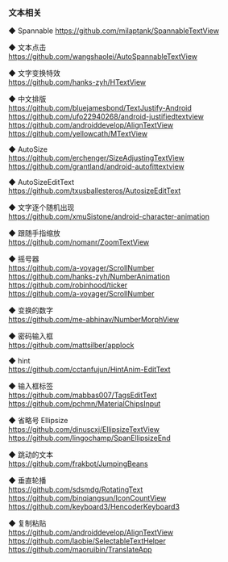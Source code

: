 ### 文本相关

◆ Spannable
https://github.com/milaptank/SpannableTextView  

◆ 文本点击  
https://github.com/wangshaolei/AutoSpannableTextView  

◆ 文字变换特效  
https://github.com/hanks-zyh/HTextView  

◆ 中文排版  
https://github.com/bluejamesbond/TextJustify-Android  
https://github.com/ufo22940268/android-justifiedtextview  
https://github.com/androiddevelop/AlignTextView  
https://github.com/yellowcath/MTextView  


◆ AutoSize  
https://github.com/erchenger/SizeAdjustingTextView  
https://github.com/grantland/android-autofittextview  

◆ AutoSizeEditText  
https://github.com/txusballesteros/AutosizeEditText  


◆ 文字逐个随机出现  
https://github.com/xmuSistone/android-character-animation  


◆ 跟随手指缩放  
https://github.com/nomanr/ZoomTextView  

◆ 摇号器  
https://github.com/a-voyager/ScrollNumber  
https://github.com/hanks-zyh/NumberAnimation  
https://github.com/robinhood/ticker  
https://github.com/a-voyager/ScrollNumber  

◆ 变换的数字  
https://github.com/me-abhinav/NumberMorphView  


◆ 密码输入框  
https://github.com/mattsilber/applock  


◆ hint  
https://github.com/cctanfujun/HintAnim-EditText  

◆ 输入框标签  
https://github.com/mabbas007/TagsEditText  
https://github.com/pchmn/MaterialChipsInput  


◆ 省略号 Ellipsize   
https://github.com/dinuscxj/EllipsizeTextView  
https://github.com/lingochamp/SpanEllipsizeEnd  


◆ 跳动的文本  
https://github.com/frakbot/JumpingBeans  


◆ 垂直轮播  
https://github.com/sdsmdg/RotatingText  
https://github.com/binqiangsun/IconCountView  
https://github.com/keyboard3/HencoderKeyboard3  

◆ 复制粘贴  
https://github.com/androiddevelop/AlignTextView  
https://github.com/laobie/SelectableTextHelper  
https://github.com/maoruibin/TranslateApp  

